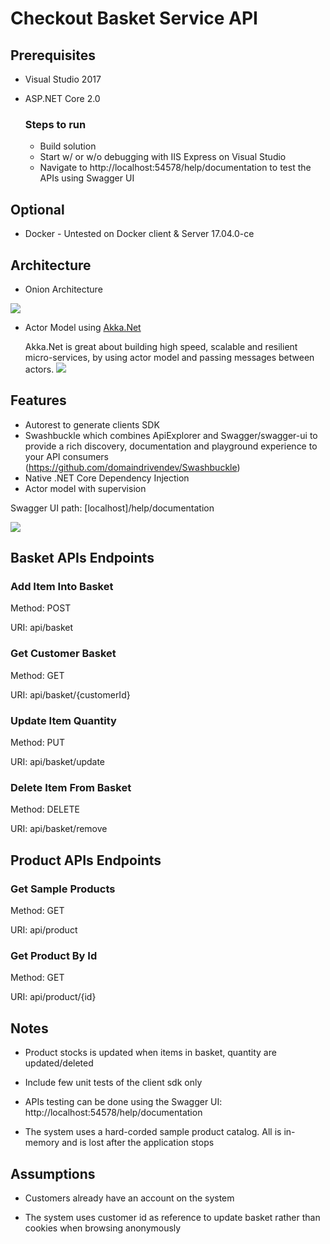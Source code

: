 # Checkout Basket Service API


## Prerequisites
- Visual Studio 2017
- ASP.NET Core 2.0

	### Steps to run
	- Build solution
	- Start w/ or w/o debugging with IIS Express on Visual Studio
	- Navigate to http://localhost:54578/help/documentation to test the APIs using Swagger UI


## Optional

- Docker - Untested on Docker client & Server 17.04.0-ce 



## Architecture
- Onion Architecture

![](https://raw.githubusercontent.com/ronish-from-mars/BasketService/master/public/DDD-OnionArch.png)



- Actor Model using <a href="http://getakka.net/">Akka.Net</a> 

  Akka.Net is great about building high speed, scalable and resilient micro-services, by using actor model and passing messages between actors.
  ![](https://raw.githubusercontent.com/ronish-from-mars/BasketService/master/public/ActorModel.png)

## Features
- Autorest to generate clients SDK
- Swashbuckle which combines ApiExplorer and Swagger/swagger-ui to provide a rich discovery, documentation and playground experience to your API consumers (https://github.com/domaindrivendev/Swashbuckle)
- Native .NET Core Dependency Injection
- Actor model with supervision

Swagger UI path: [localhost]/help/documentation

![](https://raw.githubusercontent.com/ronish-from-mars/BasketService/master/public/SwaggerUI.PNG)

## Basket APIs Endpoints

### Add Item Into Basket

Method: POST

URI: api/basket

### Get Customer Basket

Method: GET

URI: api/basket/{customerId}

### Update Item Quantity

Method: PUT

URI: api/basket/update

### Delete Item From Basket

Method: DELETE

URI: api/basket/remove


## Product APIs Endpoints

### Get Sample Products

Method: GET

URI: api/product

### Get Product By Id

Method: GET

URI: api/product/{id}

## Notes

- Product stocks is updated when items in basket, quantity are updated/deleted

- Include few unit tests of the client sdk only

- APIs testing can be done using the Swagger UI: http://localhost:54578/help/documentation

- The system uses a hard-corded sample product catalog. All is in-memory and is lost after the application stops

## Assumptions

- Customers already have an account on the system

- The system uses customer id as reference to update basket rather than cookies when browsing anonymously
